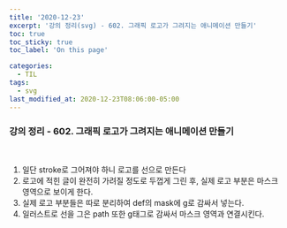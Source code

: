 ```yaml
---
title: '2020-12-23'
excerpt: '강의 정리(svg) - 602. 그래픽 로고가 그려지는 애니메이션 만들기'
toc: true
toc_sticky: true
toc_label: 'On this page'

categories:
  - TIL
tags:
  - svg
last_modified_at: 2020-12-23T08:06:00-05:00
---
```


### 강의 정리 - 602. 그래픽 로고가 그려지는 애니메이션 만들기

<br />

1. 일단 stroke로 그어져야 하니 로고를 선으로 만든다
2. 로고에 적힌 글이 완전히 가려질 정도로 두껍게 그린 후, 실제 로고 부분은 마스크 영역으로 보이게 한다.
3. 실제 로고 부분들은 따로 분리하여 def의 mask에 g로 감싸서 넣는다.
4. 일러스트로 선을 그은 path 또한 g태그로 감싸서 마스크 영역과 연결시킨다.
